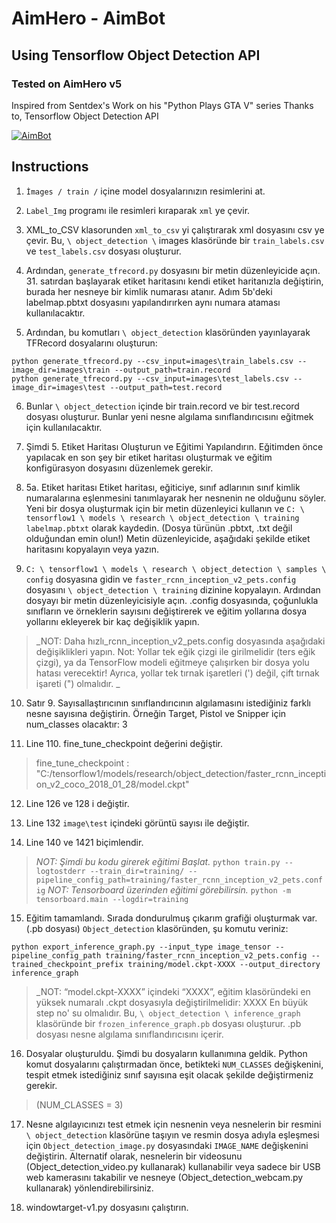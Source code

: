 # AimHero - AimBot
## Using Tensorflow Object Detection API
### Tested on AimHero v5

Inspired from Sentdex's Work on his "Python Plays GTA V" series
Thanks to, Tensorflow Object Detection API

[![AimBot](http://img.youtube.com/vi/EgH3zqYV_2g/0.jpg)](http://www.youtube.com/watch?v=EgH3zqYV_2g "AimHero")

## Instructions

1) `İmages / train /` içine model dosyalarınızın resimlerini at.
2) `Label_Img` programı ile resimleri kıraparak `xml` ye çevir.
3) XML_to_CSV klasorunden `xml_to_csv` yi çalıştırarak xml dosyasını csv ye çevir. Bu, `\ object_detection \` images klasöründe bir `train_labels.csv` ve `test_labels.csv` dosyası oluşturur.
4) Ardından, `generate_tfrecord.py` dosyasını bir metin düzenleyicide açın. 31. satırdan başlayarak etiket haritasını kendi etiket haritanızla değiştirin, burada her nesneye bir kimlik numarası atanır. Adım 5b'deki labelmap.pbtxt dosyasını yapılandırırken aynı numara ataması kullanılacaktır.

5) Ardından, bu komutları `\ object_detection` klasöründen yayınlayarak TFRecord dosyalarını oluşturun:

```
python generate_tfrecord.py --csv_input=images\train_labels.csv --image_dir=images\train --output_path=train.record
python generate_tfrecord.py --csv_input=images\test_labels.csv --image_dir=images\test --output_path=test.record
```

6) Bunlar `\ object_detection` içinde bir train.record ve bir test.record dosyası oluşturur. Bunlar yeni nesne algılama sınıflandırıcısını eğitmek için kullanılacaktır.


7) Şimdi 5. Etiket Haritası Oluşturun ve Eğitimi Yapılandırın. Eğitimden önce yapılacak en son şey bir etiket haritası oluşturmak ve eğitim konfigürasyon dosyasını düzenlemek gerekir.
8) 5a. Etiket haritası Etiket haritası, eğiticiye, sınıf adlarının sınıf kimlik numaralarına eşlenmesini tanımlayarak her nesnenin ne olduğunu söyler. Yeni bir dosya oluşturmak için bir metin düzenleyici kullanın ve `C: \ tensorflow1 \ models \ research \ object_detection \ training labelmap.pbtxt` olarak kaydedin. (Dosya türünün .pbtxt, .txt değil olduğundan emin olun!) Metin düzenleyicide, aşağıdaki şekilde etiket haritasını kopyalayın veya yazın.

9) `C: \ tensorflow1 \ models \ research \ object_detection \ samples \ config` dosyasına gidin ve `faster_rcnn_inception_v2_pets.config` dosyasını `\ object_detection \ training` dizinine kopyalayın. Ardından dosyayı bir metin düzenleyicisiyle açın. .config dosyasında, çoğunlukla sınıfların ve örneklerin sayısını değiştirerek ve eğitim yollarına dosya yollarını ekleyerek bir kaç değişiklik yapın.

 >_NOT: Daha hızlı_rcnn_inception_v2_pets.config dosyasında aşağıdaki değişiklikleri yapın. Not: Yollar tek eğik çizgi ile girilmelidir (ters eğik çizgi), ya da TensorFlow modeli eğitmeye çalışırken bir dosya yolu hatası verecektir! Ayrıca, yollar tek tırnak işaretleri (') değil, çift tırnak işareti (") olmalıdır. _

10) Satır 9. Sayısallaştırıcının sınıflandırıcının algılamasını istediğiniz farklı nesne sayısına değiştirin. Örneğin Target, Pistol ve Snipper için num_classes olacaktır: 3

11) Line 110. fine_tune_checkpoint değerini değiştir.

   >fine_tune_checkpoint : "C:/tensorflow1/models/research/object_detection/faster_rcnn_inception_v2_coco_2018_01_28/model.ckpt"


12) Line 126 ve 128 i değiştir. 

13) Line 132 `image\test` içindeki görüntü sayısı ile değiştir.

14) Line 140 ve 1421 biçimlendir.

>_NOT:
	 Şimdi bu kodu girerek  eğitimi Başlat._
	 ```
	python train.py --logtostderr --train_dir=training/ --pipeline_config_path=training/faster_rcnn_inception_v2_pets.config
	```
>_NOT:
 	 Tensorboard üzerinden eğitimi görebilirsin._
	```
	python -m tensorboard.main --logdir=training
	```




15) Eğitim tamamlandı. Sırada dondurulmuş çıkarım grafiği oluşturmak var. (.pb dosyası)  `Object_detection` klasöründen, şu komutu veriniz:
```
python export_inference_graph.py --input_type image_tensor --pipeline_config_path training/faster_rcnn_inception_v2_pets.config --trained_checkpoint_prefix training/model.ckpt-XXXX --output_directory inference_graph
```
>_NOT: “model.ckpt-XXXX” içindeki “XXXX”, eğitim klasöründeki en yüksek numaralı .ckpt dosyasıyla değiştirilmelidir: XXXX En büyük step no' su olmalıdır. Bu, `\ object_detection \ inference_graph` klasöründe bir `frozen_inference_graph.pb` dosyası oluşturur. .pb dosyası nesne algılama sınıflandırıcısını içerir.


16) Dosyalar oluşturuldu. Şimdi bu dosyaların kullanımına geldik. Python komut dosyalarını çalıştırmadan önce, betikteki `NUM_CLASSES` değişkenini, tespit etmek istediğiniz sınıf sayısına eşit olacak şekilde değiştirmeniz gerekir. 
>(NUM_CLASSES = 3)

17) Nesne algılayıcınızı test etmek için nesnenin veya nesnelerin bir resmini `\ object_detection` klasörüne taşıyın ve resmin dosya adıyla eşleşmesi için `Object_detection_image.py` dosyasındaki `IMAGE_NAME` değişkenini değiştirin. Alternatif olarak, nesnelerin bir videosunu (Object_detection_video.py kullanarak) kullanabilir veya sadece bir USB web kamerasını takabilir ve nesneye (Object_detection_webcam.py kullanarak) yönlendirebilirsiniz.

18) windowtarget-v1.py dosyasını çalıştırın.
    
